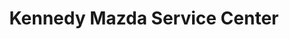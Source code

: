 ---
title: "Kennedy Mazda Service Center"
url: /valparaiso/kennedy-mazda-service-center/
shop: Autowerkstatt
---